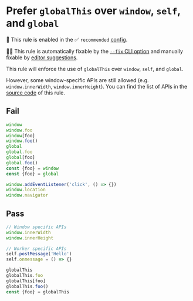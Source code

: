 # Prefer `globalThis` over `window`, `self`, and `global`

💼 This rule is enabled in the ✅ `recommended` [config](https://github.com/sindresorhus/eslint-plugin-unicorn#preset-configs-eslintconfigjs).

🔧💡 This rule is automatically fixable by the [`--fix` CLI option](https://eslint.org/docs/latest/user-guide/command-line-interface#--fix) and manually fixable by [editor suggestions](https://eslint.org/docs/latest/use/core-concepts#rule-suggestions).

<!-- end auto-generated rule header -->
<!-- Do not manually modify this header. Run: `npm run fix:eslint-docs` -->

This rule will enforce the use of `globalThis` over `window`, `self`, and `global`.

However, some window-specific APIs are still allowed (e.g. `window.innerWidth`, `window.innerHeight`). You can find the list of APIs in the [source code](../../rules/prefer-global-this.js) of this rule.

## Fail

```js
window
window.foo
window[foo]
window.foo()
global
global.foo
global[foo]
global.foo()
const {foo} = window
const {foo} = global

window.addEventListener('click', () => {})
window.location
window.navigator
```

## Pass

```js
// Window specific APIs
window.innerWidth
window.innerHeight

// Worker specific APIs
self.postMessage('Hello')
self.onmessage = () => {}

globalThis
globalThis.foo
globalThis[foo]
globalThis.foo()
const {foo} = globalThis
```
